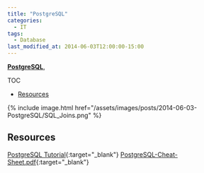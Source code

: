 ```yaml
---
title: "PostgreSQL"
categories:
  - IT
tags:
  - Database
last_modified_at: 2014-06-03T12:00:00-15:00
---
```


**[PostgreSQL]()**, 

TOC

- [Resources](#resources)


{% include image.html href="/assets/images/posts/2014-06-03-PostgreSQL/SQL_Joins.png" %}


## Resources

[PostgreSQL Tutorial](https://www.postgresqltutorial.com/){:target="_blank"}
[PostgreSQL-Cheat-Sheet.pdf](/assets/images/posts/2014-06-03-PostgreSQL/PostgreSQL-Cheat-Sheet.pdf){:target="_blank"}

